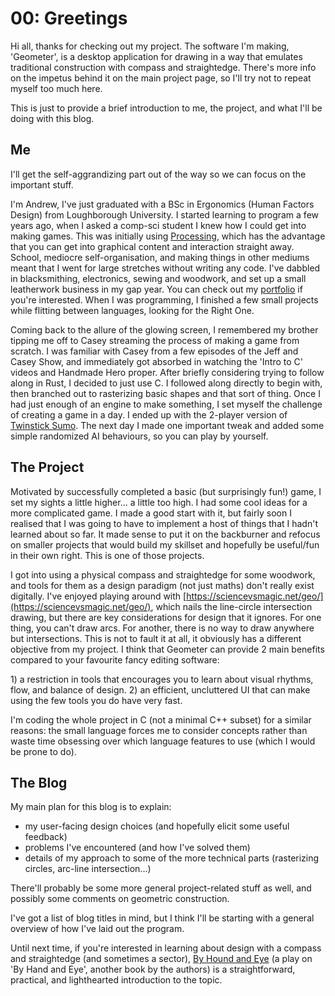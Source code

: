 # 00: Greetings

Hi all, thanks for checking out my project. The software I'm making, 'Geometer', is a desktop application for drawing in a way that emulates traditional construction with compass and straightedge. There's more info on the impetus behind it on the main project page, so I'll try not to repeat myself too much here.

This is just to provide a brief introduction to me, the project, and what I'll be doing with this blog.

## Me

I'll get the self-aggrandizing part out of the way so we can focus on the important stuff.

I'm Andrew, I've just graduated with a BSc in Ergonomics \(Human Factors Design\) from Loughborough University. I started learning to program a few years ago, when I asked a comp-sci student I knew how I could get into making games. This was initially using [Processing](https://processing.org/), which has the advantage that you can get into graphical content and interaction straight away. School, mediocre self-organisation, and making things in other mediums meant that I went for large stretches without writing any code. I've dabbled in blacksmithing, electronics, sewing and woodwork, and set up a small leatherwork business in my gap year. You can check out my [portfolio](http://andrewreece.co.uk/) if you're interested. When I was programming, I finished a few small projects while flitting between languages, looking for the Right One.

Coming back to the allure of the glowing screen, I remembered my brother tipping me off to Casey streaming the process of making a game from scratch. I was familiar with Casey from a few episodes of the Jeff and Casey Show, and immediately got absorbed in watching the 'Intro to C' videos and Handmade Hero proper. After briefly considering trying to follow along in Rust, I decided to just use C. I followed along directly to begin with, then branched out to rasterizing basic shapes and that sort of thing. Once I had just enough of an engine to make something, I set myself the challenge of creating a game in a day. I ended up with the 2-player version of [Twinstick Sumo](https://github.com/azmr/twinstick-sumo). The next day I made one important tweak and added some simple randomized AI behaviours, so you can play by yourself.

## The Project

Motivated by successfully completed a basic \(but surprisingly fun!\) game, I set my sights a little higher... a little too high. I had some cool ideas for a more complicated game. I made a good start with it, but fairly soon I realised that I was going to have to implement a host of things that I hadn't learned about so far. It made sense to put it on the backburner and refocus on smaller projects that would build my skillset and hopefully be useful/fun in their own right. This is one of those projects.

I got into using a physical compass and straightedge for some woodwork, and tools for them as a design paradigm \(not just maths\) don't really exist digitally. I've enjoyed playing around with [https://sciencevsmagic.net/geo/](https://sciencevsmagic.net/geo/), which nails the line-circle intersection drawing, but there are key considerations for design that it ignores. For one thing, you can't draw arcs. For another, there is no way to draw anywhere but intersections. This is not to fault it at all, it obviously has a different objective from my project. I think that Geometer can provide 2 main benefits compared to your favourite fancy editing software:

1\) a restriction in tools that encourages you to learn about visual rhythms, flow, and balance of design. 2\) an efficient, uncluttered UI that can make using the few tools you do have very fast.

I'm coding the whole project in C \(not a minimal C++ subset\) for a similar reasons: the small language forces me to consider concepts rather than waste time obsessing over which language features to use \(which I would be prone to do\).

## The Blog

My main plan for this blog is to explain:

* my user-facing design choices \(and hopefully elicit some useful feedback\)
* problems I've encountered \(and how I've solved them\)
* details of my approach to some of the more technical parts \(rasterizing circles, arc-line intersection...\)

There'll probably be some more general project-related stuff as well, and possibly some comments on geometric construction.

I've got a list of blog titles in mind, but I think I'll be starting with a general overview of how I've laid out the program.

Until next time, if you're interested in learning about design with a compass and straightedge \(and sometimes a sector\), [By Hound and Eye](https://lostartpress.com/collections/books/products/by-hound-eye) \(a play on 'By Hand and Eye', another book by the authors\) is a straightforward, practical, and lighthearted introduction to the topic.

